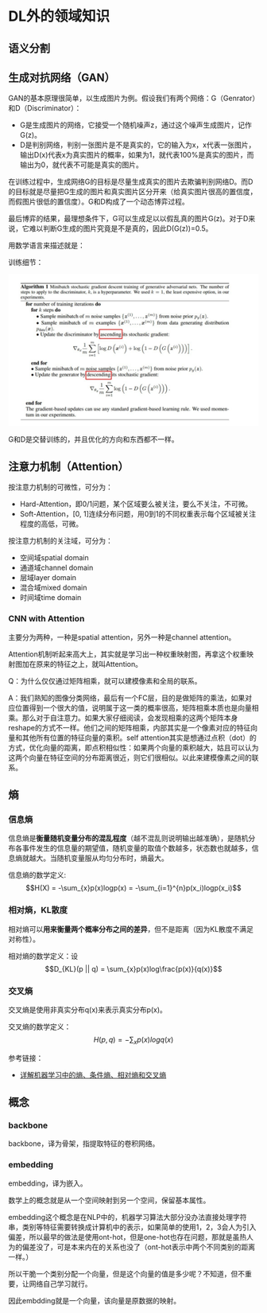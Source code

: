 # DL外的领域知识

## 语义分割


## 生成对抗网络（GAN）

GAN的基本原理很简单，以生成图片为例。假设我们有两个网络：G（Genrator）和D（Discriminator）：
- G是生成图片的网络，它接受一个随机噪声z，通过这个噪声生成图片，记作G(z)。
- D是判别网络，判别一张图片是不是真实的，它的输入为x，x代表一张图片，输出D(x)代表x为真实图片的概率，如果为1，就代表100%是真实的图片，而输出为0，就代表不可能是真实的图片。

在训练过程中，生成网络G的目标是尽量生成真实的图片去欺骗判别网络D。而D的目标就是尽量把G生成的图片和真实图片区分开来（给真实图片很高的置信度，而假图片很低的置信度）。G和D构成了一个动态博弈过程。

最后博弈的结果，最理想条件下，G可以生成足以以假乱真的图片G(z)。对于D来说，它难以判断G生成的图片究竟是不是真的，因此D(G(z))=0.5。

用数学语言来描述就是：


训练细节：

![GAN](img/DL外领域知识_2021-11-04-10-04-09.png)

G和D是交替训练的，并且优化的方向和东西都不一样。


## 注意力机制（Attention）

按注意力机制的可微性，可分为：
- Hard-Attention，即0/1问题，某个区域要么被关注，要么不关注，不可微。
- Soft-Attention，[0, 1]连续分布问题，用0到1的不同权重表示每个区域被关注程度的高低，可微。


按注意力机制的关注域，可分为：
- 空间域spatial domain
- 通道域channel domain
- 层域layer domain
- 混合域mixed domain
- 时间域time domain

### CNN with Attention

主要分为两种，一种是spatial attention，另外一种是channel attention。


Attention机制听起来高大上，其实就是学习出一种权重映射图，再拿这个权重映射图加在原来的特征之上，就叫Attention。

Q：为什么仅仅通过矩阵相乘，就可以建模像素和全局的联系。

A：我们熟知的图像分类网络，最后有一个FC层，目的是做矩阵的乘法，如果对应位置得到一个很大的值，说明属于这一类的概率很高，矩阵相乘本质也是向量相乘。那么对于自注意力。如果大家仔细阅读，会发现相乘的这两个矩阵本身reshape的方式不一样。他们之间的矩阵相乘，内部其实是一个像素对应的特征向量和其他所有位置的特征向量的乘积。self attention其实是想通过点积（dot）的方式，优化向量的距离，即点积相似性：如果两个向量的乘积越大，姑且可以认为这两个向量在特征空间的分布距离很近，则它们很相似。以此来建模像素之间的联系。









## 熵

### 信息熵

信息熵是**衡量随机变量分布的混乱程度**（越不混乱则说明输出越准确），是随机分布各事件发生的信息量的期望值，随机变量的取值个数越多，状态数也就越多，信息熵就越大。当随机变量服从均匀分布时，熵最大。

信息熵的数学定义:
$$H(X) = -\sum_{x}p(x)logp(x) = -\sum_{i=1}^{n}p(x_i)logp(x_i)$$

### 相对熵，KL散度

相对熵可以**用来衡量两个概率分布之间的差异**，但不是距离（因为KL散度不满足对称性）。

相对熵的数学定义：设
$$D_{KL}(p || q) = \sum_{x}p(x)log\frac{p(x)}{q(x)}$$




### 交叉熵

交叉熵是使用非真实分布q(x)来表示真实分布p(x)。

交叉熵的数学定义：
$$H(p, q) = -\sum_{x}p(x)logq(x)$$



参考链接：
- [详解机器学习中的熵、条件熵、相对熵和交叉熵](https://www.cnblogs.com/kyrieng/p/8694705.html)






## 概念

### backbone

backbone，译为骨架，指提取特征的卷积网络。


### embedding

embedding，译为嵌入。

数学上的概念就是从一个空间映射到另一个空间，保留基本属性。

embedding这个概念是在NLP中的，机器学习算法大部分没办法直接处理字符串，类别等特征需要转换成计算机中的表示，如果简单的使用1，2，3会人为引入偏差，所以最早的做法是使用ont-hot，但是one-hot也存在问题，那就是虽热人为的偏差没了，可是本来内在的关系也没了（ont-hot表示中两个不同类别的距离一样。）

所以干脆一个类别分配一个向量，但是这个向量的值是多少呢？不知道，但不重要，让网络自己学习就行。

因此embdding就是一个向量，该向量是原数据的映射。
